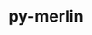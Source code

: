 ---
title: "py-merlin"
layout: cache
categories: [package, develop]
meta: {"compilers": ["gcc@7.5.0"], "num_specs": 8, "num_specs_by_stack": {"radiuss": 8, "root": 8}, "oss": ["ubuntu18.04"], "platforms": ["linux"], "stacks": ["radiuss", "root"], "targets": ["x86_64_v3"], "versions": ["1.10.3"]}
spec_details: [{"compiler": "gcc@7.5.0", "hash": "4dxh3dedsc6623ypzmr2u6jvjtw3vdxh", "os": "ubuntu18.04", "platform": "linux", "size": "-", "stacks": ["radiuss", "root"], "target": "x86_64_v3", "variants": ["build_system=python_pip"], "versions": ["1.10.3"]}, {"compiler": "gcc@7.5.0", "hash": "c4yvgnki6xxoyzxtkwbaelp34dp7kfyx", "os": "ubuntu18.04", "platform": "linux", "size": "-", "stacks": ["radiuss", "root"], "target": "x86_64_v3", "variants": ["build_system=python_pip"], "versions": ["1.10.3"]}, {"compiler": "gcc@7.5.0", "hash": "fnrhkojxvxp6vgexukfvlcfodjoiz7tx", "os": "ubuntu18.04", "platform": "linux", "size": "-", "stacks": ["radiuss", "root"], "target": "x86_64_v3", "variants": ["build_system=python_pip"], "versions": ["1.10.3"]}, {"compiler": "gcc@7.5.0", "hash": "frfdkv5iezz33z7cgg2cxrnuimm63lzf", "os": "ubuntu18.04", "platform": "linux", "size": "-", "stacks": ["radiuss", "root"], "target": "x86_64_v3", "variants": ["build_system=python_pip"], "versions": ["1.10.3"]}, {"compiler": "gcc@7.5.0", "hash": "hjdceb5cp2fvfkjelgvwppwupn64ns32", "os": "ubuntu18.04", "platform": "linux", "size": "-", "stacks": ["radiuss", "root"], "target": "x86_64_v3", "variants": ["build_system=python_pip"], "versions": ["1.10.3"]}, {"compiler": "gcc@7.5.0", "hash": "ihguw6sgphh7hy3saeidqc7wnnmi3pl5", "os": "ubuntu18.04", "platform": "linux", "size": "-", "stacks": ["radiuss", "root"], "target": "x86_64_v3", "variants": ["build_system=python_pip"], "versions": ["1.10.3"]}, {"compiler": "gcc@7.5.0", "hash": "jxb63m3ea5tnxike6mkmi4jp3myg22w4", "os": "ubuntu18.04", "platform": "linux", "size": "-", "stacks": ["radiuss", "root"], "target": "x86_64_v3", "variants": ["build_system=python_pip"], "versions": ["1.10.3"]}, {"compiler": "gcc@7.5.0", "hash": "k5a2dkzynwx3mxm327snw24rxmds3icn", "os": "ubuntu18.04", "platform": "linux", "size": "-", "stacks": ["radiuss", "root"], "target": "x86_64_v3", "variants": ["build_system=python_pip"], "versions": ["1.10.3"]}]
---